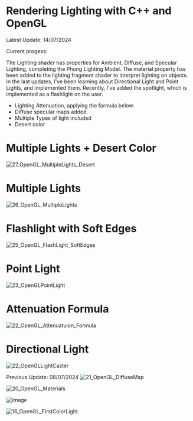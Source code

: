 # Rendering Lighting with C++ and OpenGL

Latest Update: 14/07/2024

Current progess:

The Lighting shader has properties for Ambient, Diffuse, and Specular Lighting, completing the Phong Lighting Model. The material property has been added to the lighting fragment shader to interpret lighting on objects.
In the last updates, I've been learning about Directional Light and Point Lights, and implemented them. Recently, I've added the spotlight, which is implemented as a flashlight on the user.
- Lighting Attenuation, applying the formula below.
- Diffuse specular maps added.
- Multiple Types of light included
- Desert color

# Multiple Lights + Desert Color

![27_OpenGL_MultipleLights_Desert](https://github.com/user-attachments/assets/d847a157-f7da-4de4-a818-612b5e583aec)

# Multiple Lights

![26_OpenGL_MultipleLights](https://github.com/user-attachments/assets/b8fd97e7-3710-4aee-92b9-4cc3497e0629)


# Flashlight with Soft Edges

![25_OpenGL_FlashLight_SoftEdges](https://github.com/user-attachments/assets/1c94d9c9-fccc-4398-9dff-d3b5226aced9)


# Point Light

![23_OpenGLPointLight](https://github.com/user-attachments/assets/8e11c744-f8a8-4630-a3bc-e62ef9b0a991)

# Attenuation Formula

![22_OpenGL_Attenuatuion_Formula](https://github.com/user-attachments/assets/74f282e7-d4c3-421f-94d3-be061e7cb995)

# Directional Light

![22_OpenGLLightCaster](https://github.com/user-attachments/assets/d7825dcc-b63e-4837-b7b2-44fd6800ff96)


Previous Update: 08/07/2024
![21_OpenGL_DiffuseMap](https://github.com/josecr02/Advanced-Lighting-Research-with-OpenGL/assets/88961639/690f0713-9819-416c-9fad-5e6d281945af)

![20_OpenGL_Materials](https://github.com/josecr02/Advanced-Lighting-Research-with-OpenGL/assets/88961639/6510bff6-f6ec-48b3-aaba-ba37fadf7396)

![image](https://github.com/josecr02/Advanced-Lighting-Research-with-OpenGL/assets/88961639/1d06f824-7ca2-4aae-8df6-249719266477)

![16_OpenGL_FirstColorLight](https://github.com/josecr02/Advanced-Lighting-Research-with-OpenGL/assets/88961639/330181c1-3fdb-44fd-a20e-31286b3b0abf)


